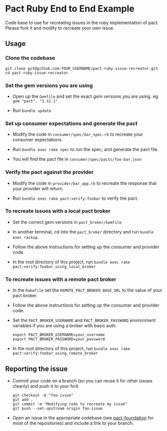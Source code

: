 # Pact Ruby End to End Example
Code base to use for recreating issues in the ruby implementation of pact. Please fork it and modify to recreate your own issue.

## Usage

### Clone the codebase

    git clone git@github.com:YOUR_USERNAME/pact-ruby-issue-recreator.git
    cd pact-ruby-issue-recreator

### Set the gem versions you are using

* Open up the `Gemfile` and set the exact gem versions you are using. eg `gem "pact", "1.12.1"`

* Run `bundle update`

### Set up consumer expectations and generate the pact

* Modify the code in `consumer/spec/bar_spec.rb` to recreate your consumer expectations.

* Run `bundle exec rake spec` to run the spec, and generate the pact file.

* You will find the pact file in `consumer/spec/pacts/foo-bar.json`

### Verify the pact against the provider

* Modify the code in `provider/bar_app.rb` to recreate the response that your provider will return.

* Run `bundle exec rake pact:verify:foobar` to verify the pact.

### To recreate issues with a local pact broker

* Set the correct gem versions in `pact_broker/Gemfile`.

* In another terminal, cd into the `pact_broker` directory and run `bundle exec rackup`.

* Follow the above instructions for setting up the consumer and provider code.

* In the root directory of this project, run `bundle exec rake pact:verify:foobar_using_local_broker`

### To recreate issues with a remote pact broker

* In the `Rakefile` set the `REMOTE_PACT_BROKER_BASE_URL` to the value of your pact broker.

* Follow the above instructions for setting up the consumer and provider code.

* Set the `PACT_BROKER_USERNAME` and `PACT_BROKER_PASSWORD` environment variables if you are using a broker with basic auth.

      export PACT_BROKER_USERNAME=your_username
      export PACT_BROKER_PASSWORD=your_password

* In the root directory of this project, run `bundle exec rake pact:verify:foobar_using_remote_broker`

## Reporting the issue

* Commit your code on a branch (so you can reuse it for other issues cleanly) and push it to your fork

      git checkout -b "foo-issue"
      git add .
      git commit -m "Modifying code to recreate my issue"
      git push --set-upstream origin foo-issue

* Open an issue in the appropriate codebase (see [pact-foundation][pact-foundation] for most of the repositories) and include a link to your branch.

[pact-foundation]:https://github.com/pact-foundation
